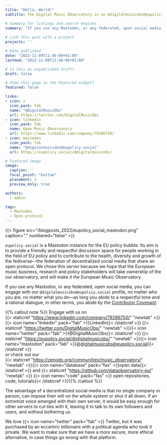 ```yaml
---
title: "Hello, World!"
subtitle: The Digital Music Observatory is on @digitalmusicobs@eupolicy.social

# Summary for listings and search engines
summary: "If you use any Mastodon, or any federated, open social media, you can engage with our `@digitalmusicobs@eupolicy.social` profile, no matter who you are, no matter what you do—as long you abide to a respectful tone and a rational dialogue, in other terms, you abide by the [Contributor Covenant](https://www.contributor-covenant.org/version/2/1/code_of_conduct/)."
 
# Link this post with a project
projects: ''

# Date published
date: "2022-11-09T11:46:00+01:00"
lastmod: "2022-11-09T11:46:00+01:00"

# Is this an unpublished draft?
draft: false

# Show this page in the Featured widget?
featured: false

links:
- icon: x
  icon_pack: fab
  name: "@DigitalMusicObs"
  url: https://twitter.com/DigitalMusicObs
- icon: linkedin
  icon_pack: fab
  name: Open Music Observatory
  url: https://www.linkedin.com/company/79286750/
- icon: mastodon
  icon_pack: fab
  name: "@digitalmusicobs@eupolicy.social"
  url: https://eupolicy.social/@digitalmusicobs/

# Featured image
image:
  caption: ''
  focal_point: "bottom"
  placement: 2
  preview_only: true

authors:
  - admin

tags:
  - Mastodon
  - Open protocol
---
```

{{< figure src="/blogposts_2022/eupolicy_social_mastodon.png" caption="." numbered="false" >}}

`eupolicy.social` is a Mastodon instance for the EU policy bubble. Its aim is to provide a friendly and respectful discussion space for people working in the field of EU policy and to contribute to the health, diversity and growth of the fediverse—the federation of decentralized social media that share an open protocol. We chose this server because we hope that the European music business, research and policy stakeholders will take ownership of the our observatory, and will make it _the_ European Music Observatory.

If you use any Mastodon, or any federated, open social media, you can engage with our `@digitalmusicobs@eupolicy.social` profile, no matter who you are, no matter what you do—as long you abide to a respectful tone and a rational dialogue, in other terms, you abide by the [Contributor Covenant](https://www.contributor-covenant.org/version/2/1/code_of_conduct/).

{{% callout note %}}
Engage with us on </br>{{< staticref "https://www.linkedin.com/company/79286750/" "newtab" >}}{{< icon name="linkedin" pack="fab" >}}LinkedIn{{< /staticref >}} {{< staticref "https://twitter.com/DigitalMusicObs/" "newtab" >}}{{< icon name="twitter" pack="fab" >}}@DigitalMusicObs{{< /staticref >}} {{< staticref "https://eupolicy.social/@digitalmusicobs/" "newtab" >}}{{< icon name="mastodon" pack="fab" >}}@digitalmusicobs@eupolicy.social{{< /staticref >}} </br>or check out our </br>{{< staticref "https://zenodo.org/communities/music_observatory/" "newtab" >}}{{< icon name="database" pack="fas" >}}open data{{< /staticref >}} and {{< staticref "https://github.com/dataobservatory-eu/" "newtab" >}} {{< icon name="code" pack="fas" >}} open repositories, code, tutorials{{< /staticref >}}{{% /callout %}}

The advantage of a decentralized social media is that no single company or person, can impose their will on the whole system or shut it all down. If an extremist voice emerged with their own server, it would be easy enough for other servers to cut ties with it, leaving it to talk to its own followers and users, and without bothering us.

We love {{< icon name="twitter" pack="fab" >}} Twitter, but it was purchased by an eccentric billionaire with a political agenda who took it private. We want to make sure that we have a more secure, more ethical alternative, in case things go wrong with that platform.